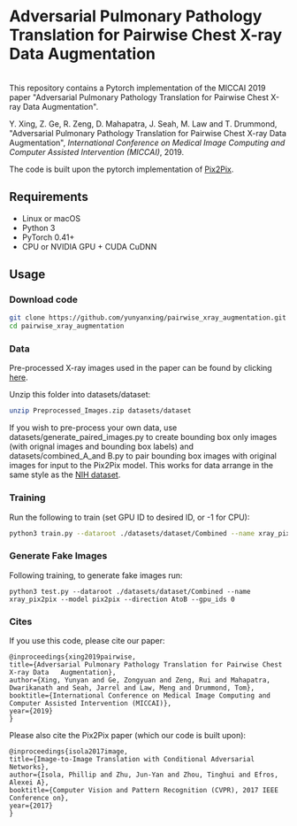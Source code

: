 # Adversarial Pulmonary Pathology Translation for Pairwise Chest X-ray Data Augmentation

<br>
This repository contains a Pytorch implementation of the MICCAI 2019 paper "Adversarial Pulmonary Pathology Translation for Pairwise Chest X-ray Data Augmentation".

Y. Xing, Z. Ge,  R. Zeng, D. Mahapatra, J. Seah, M. Law and T. Drummond, "Adversarial Pulmonary Pathology Translation for Pairwise Chest X-ray Data Augmentation", *International Conference on Medical Image Computing and Computer Assisted Intervention (MICCAI)*, 2019.

The code is built upon the pytorch implementation of [Pix2Pix](https://github.com/junyanz/pytorch-CycleGAN-and-pix2pix "Pix2Pix").

## Requirements
- Linux or macOS
- Python 3
- PyTorch 0.41+
- CPU or NVIDIA GPU + CUDA CuDNN

## Usage

### Download code

```bash
git clone https://github.com/yunyanxing/pairwise_xray_augmentation.git
cd pairwise_xray_augmentation
```

### Data

Pre-processed X-ray images used in the paper can be found by clicking [here](https://drive.google.com/drive/folders/1z_mKi75LsthvwcXRsVZxZLBR0n3uRchp?usp=sharing "here").

Unzip this folder into datasets/dataset:
```bash
unzip Preprocessed_Images.zip datasets/dataset
```

If you wish to pre-process your own data, use datasets/generate_paired_images.py to create bounding box only images (with orignal images and bounding box labels) and datasets/combined_A_and B.py to pair bounding box images with original images for input to the Pix2Pix model. This works for data arrange in the same style as the [NIH dataset](https://nihcc.app.box.com/v/ChestXray-NIHCC "NIH dataset").

### Training

Run the following to train (set GPU ID to desired ID, or -1 for CPU):

 ```bash
python3 train.py --dataroot ./datasets/dataset/Combined --name xray_pix2pix --model pix2pix --direction AtoB --gpu_ids 0
```

### Generate Fake Images

Following training, to generate fake images run:
```
python3 test.py --dataroot ./datasets/dataset/Combined --name xray_pix2pix --model pix2pix --direction AtoB --gpu_ids 0
```

### Cites

If you use this code, please cite our paper:
```
@inproceedings{xing2019pairwise,
title={Adversarial Pulmonary Pathology Translation for Pairwise Chest X-ray Data   Augmentation},
author={Xing, Yunyan and Ge, Zongyuan and Zeng, Rui and Mahapatra, Dwarikanath and Seah, Jarrel and Law, Meng and Drummond, Tom},
booktitle={International Conference on Medical Image Computing and Computer Assisted Intervention (MICCAI)},
year={2019}
}
```
Please also cite the Pix2Pix paper (which our code is built upon):
```
@inproceedings{isola2017image,
title={Image-to-Image Translation with Conditional Adversarial Networks},
author={Isola, Phillip and Zhu, Jun-Yan and Zhou, Tinghui and Efros, Alexei A},
booktitle={Computer Vision and Pattern Recognition (CVPR), 2017 IEEE Conference on},
year={2017}
}
```



